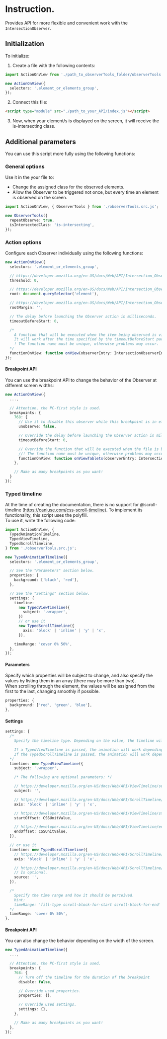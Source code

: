 # Instruction.

Provides API for more flexible and convenient work with the `IntersectionObserver`. <br>

## Initialization

To initialize:

1. Create a file with the following contents:

```ts
import ActionOnView from './path_to_observerTools_folder/observerTools.src.js';

new ActionOnView({
  selectors: '.element_or_elements_group',
});
```

2. Connect this file:

```html
<script type="module" src="./path_to_your_API/index.js"></script>
```

3. Now, when your element/s is displayed on the screen, it will receive the is-intersecting class.

## Additional parameters

You can use this script more fully using the following functions:

### General options

Use it in the your file to:

- Change the assigned class for the observed elements.
- Allow the Observer to be triggered not once, but every time an element is observed on the screen.

```ts
import ActionOnView, { ObserverTools } from './observerTools.src.js';

new ObserverTools({
  repeatObserve: true,
  isIntersectedClass: 'is-intersecting',
});
```

### Action options

Configure each Observer individually using the following functions:

```ts
new ActionOnView({
  selectors: '.element_or_elements_group',

  // https://developer.mozilla.org/en-US/docs/Web/API/Intersection_Observer_API#threshold
  threshold: 0,

  // https://developer.mozilla.org/en-US/docs/Web/API/Intersection_Observer_API#root
  root: document.querySelector('element'),

  // https://developer.mozilla.org/en-US/docs/Web/API/Intersection_Observer_API#rootmargin
  rootMargin: '',

  // The delay before launching the Observer action in milliseconds.
  timeoutBeforeStart: 0,

  /* 
    A function that will be executed when the item being observed is visible on the screen.
    It will work after the time specified by the timeoutBeforeStart parameter.
    ! The function name must be unique, otherwise problems may occur.
  */
  functionOnView: function onView(observerEntry: IntersectionObserverEntry) {},
});
```

#### Breakpoint API

You can use the breakpoint API to change the behavior of the Observer at different screen widths:

```ts
new ActionOnView({
  ...,

  // Attention, the PC-first style is used.
  breakpoints: {
    768: {
      // Use it to disable this observer while this breakpoint is in effect.
      unobserve: false,

      // Override the delay before launching the Observer action in milliseconds.
      timeoutBeforeStart: 0,

      // Override the function that will be executed when the file is being observed.
      //! The function name must be unique, otherwise problems may occur.
      functionOnView: function onViewTablets(observerEntry: IntersectionObserverEntry) { },
    },

    // Make as many breakpoints as you want!
  }
});
```

### Typed timeline

At the time of creating the documentation, there is no support for @scroll-timeline (https://caniuse.com/css-scroll-timeline). To implement its functionality, this script uses the polyfill. <br>
To use it, write the following code:

```ts
import ActionOnView, {
  TypedAnimationTimeline,
  TypedViewTimeline,
  TypedScrollTimeline,
} from './observerTools.src.js';

new TypedAnimationTimeline({
  selectors: '.element_or_elements_group',

  // See the "Parameters" section below.
  properties: {
    background: ['black', 'red'],
  },

  // See the "Settings" section below.
  settings: {
    timeline:
      new TypedViewTimeline({
        subject: '.wrapper',
      })
      // or use it
      new TypedScrollTimeline({
        axis: 'block' | 'inline' | 'y' | 'x',
      }),

    timeRange: 'cover 0% 50%',
  },
});
```

#### Parameters

Specify which properties will be subject to change, and also specify the values by listing them in an array (there may be more than two). <br>
When scrolling through the element, the values will be assigned from the first to the last, changing smoothly if possible.

```ts
properties: {
  background: ['red', 'green', 'blue'],
},
```

#### Settings

```ts
settings: {
  /*
    Specify the timeline type. Depending on the value, the timeline will work differently.

    If a TypedViewTimeline is passed, the animation will work depending on how visible the element is.
    If the TypedScrollTimeline is passed, the animation will work depending on how much the element is scrolled.
  */
  timeline: new TypedViewTimeline({
    subject: '.wrapper',

    /* The following are optional parameters: */

    // https://developer.mozilla.org/en-US/docs/Web/API/ViewTimeline/subject
    subject: '',

    // https://developer.mozilla.org/en-US/docs/Web/API/ScrollTimeline/axis
    axis: 'block' | 'inline' | 'y' | 'x',

    // https://developer.mozilla.org/en-US/docs/Web/API/ViewTimeline/startOffset
    startOffset: CSSUnitValue,

    // https://developer.mozilla.org/en-US/docs/Web/API/ViewTimeline/endOffset
    endOffset: CSSUnitValue,
  }),

  // or use it
  timeline: new TypedScrollTimeline({
    // https://developer.mozilla.org/en-US/docs/Web/API/ScrollTimeline/axis
    axis: 'block' | 'inline' | 'y' | 'x',

    // https://developer.mozilla.org/en-US/docs/Web/API/ScrollTimeline/source
    // Is optional.
    source: '',
  }),

  /*
    Specify the time range and how it should be perceived.
    hint:
    timeRange: 'fill-type scroll-block-for-start scroll-block-for-end'
  */
  timeRange: 'cover 0% 50%',
},
```

#### Breakpoint API

You can also change the behavior depending on the width of the screen.

```ts
new TypedAnimationTimeline({
  ...,

  // Attention, the PC-first style is used.
  breakpoints: {
    768: {
      // Turn off the timeline for the duration of the breakpoint
      disable: false,

      // Override used properties.
      properties: {},

      // Override used settings.
      settings: {},
    },

    // Make as many breakpoints as you want!
  },
});
```
